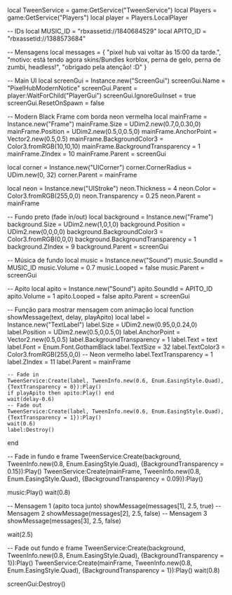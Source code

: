 local TweenService = game:GetService("TweenService")
local Players = game:GetService("Players")
local player = Players.LocalPlayer

-- IDs
local MUSIC_ID = "rbxassetid://1840684529"
local APITO_ID = "rbxassetid://1388573684"

-- Mensagens
local messages = {
    "pixel hub vai voltar às 15:00 da tarde.",
    "motivo: está tendo agora skins/Bundles korblox, perna de gelo, perna de zumbi, headless!",
    "obrigado pela atenção! :D"
}

-- Main UI
local screenGui = Instance.new("ScreenGui")
screenGui.Name = "PixelHubModernNotice"
screenGui.Parent = player:WaitForChild("PlayerGui")
screenGui.IgnoreGuiInset = true
screenGui.ResetOnSpawn = false

-- Modern Black Frame com borda neon vermelha
local mainFrame = Instance.new("Frame")
mainFrame.Size = UDim2.new(0.7,0,0.30,0)
mainFrame.Position = UDim2.new(0.5,0,0.5,0)
mainFrame.AnchorPoint = Vector2.new(0.5,0.5)
mainFrame.BackgroundColor3 = Color3.fromRGB(10,10,10)
mainFrame.BackgroundTransparency = 1
mainFrame.ZIndex = 10
mainFrame.Parent = screenGui

local corner = Instance.new("UICorner")
corner.CornerRadius = UDim.new(0, 32)
corner.Parent = mainFrame

local neon = Instance.new("UIStroke")
neon.Thickness = 4
neon.Color = Color3.fromRGB(255,0,0)
neon.Transparency = 0.25
neon.Parent = mainFrame

-- Fundo preto (fade in/out)
local background = Instance.new("Frame")
background.Size = UDim2.new(1,0,1,0)
background.Position = UDim2.new(0,0,0,0)
background.BackgroundColor3 = Color3.fromRGB(0,0,0)
background.BackgroundTransparency = 1
background.ZIndex = 9
background.Parent = screenGui

-- Música de fundo
local music = Instance.new("Sound")
music.SoundId = MUSIC_ID
music.Volume = 0.7
music.Looped = false
music.Parent = screenGui

-- Apito
local apito = Instance.new("Sound")
apito.SoundId = APITO_ID
apito.Volume = 1
apito.Looped = false
apito.Parent = screenGui

-- Função para mostrar mensagem com animação
local function showMessage(text, delay, playApito)
    local label = Instance.new("TextLabel")
    label.Size = UDim2.new(0.95,0,0.24,0)
    label.Position = UDim2.new(0.5,0,0.5,0)
    label.AnchorPoint = Vector2.new(0.5,0.5)
    label.BackgroundTransparency = 1
    label.Text = text
    label.Font = Enum.Font.GothamBlack
    label.TextSize = 32
    label.TextColor3 = Color3.fromRGB(255,0,0) -- Neon vermelho
    label.TextTransparency = 1
    label.ZIndex = 11
    label.Parent = mainFrame

    -- Fade in
    TweenService:Create(label, TweenInfo.new(0.6, Enum.EasingStyle.Quad), {TextTransparency = 0}):Play()
    if playApito then apito:Play() end
    wait(delay-0.6)
    -- Fade out
    TweenService:Create(label, TweenInfo.new(0.6, Enum.EasingStyle.Quad), {TextTransparency = 1}):Play()
    wait(0.6)
    label:Destroy()
end

-- Fade in fundo e frame
TweenService:Create(background, TweenInfo.new(0.8, Enum.EasingStyle.Quad), {BackgroundTransparency = 0.15}):Play()
TweenService:Create(mainFrame, TweenInfo.new(0.8, Enum.EasingStyle.Quad), {BackgroundTransparency = 0.09}):Play()

music:Play()
wait(0.8)

-- Mensagem 1 (apito toca junto)
showMessage(messages[1], 2.5, true)
-- Mensagem 2
showMessage(messages[2], 2.5, false)
-- Mensagem 3
showMessage(messages[3], 2.5, false)

wait(2.5)

-- Fade out fundo e frame
TweenService:Create(background, TweenInfo.new(0.8, Enum.EasingStyle.Quad), {BackgroundTransparency = 1}):Play()
TweenService:Create(mainFrame, TweenInfo.new(0.8, Enum.EasingStyle.Quad), {BackgroundTransparency = 1}):Play()
wait(0.8)

screenGui:Destroy()
